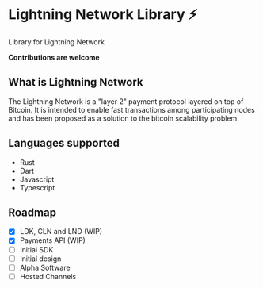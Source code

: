 # Lightning Network Library ⚡

Library for Lightning Network

**Contributions are welcome**


## What is Lightning Network

The Lightning Network is a "layer 2" payment protocol layered on top of Bitcoin. It is intended to enable fast transactions among participating nodes and has been proposed as a solution to the bitcoin scalability problem.

## Languages supported

- Rust
- Dart
- Javascript
- Typescript


## Roadmap

- [x] LDK, CLN and LND (WIP)
- [x] Payments API (WIP)
- [ ] Initial SDK
- [ ] Initial design
- [ ] Alpha Software
- [ ] Hosted Channels 
